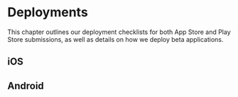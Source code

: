 # Deployments

This chapter outlines our deployment checklists for both App Store and Play Store submissions, as well as details on how we deploy beta applications.

## iOS



## Android


